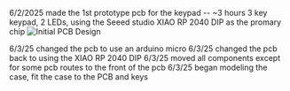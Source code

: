 6/2/2025 made the 1st prototype pcb for the keypad -- ~3 hours
    3 key keypad, 2 LEDs, using the Seeed studio XIAO RP 2040 DIP as the promary chip 
    ![Initial PCB Design](URL './6-2-25.png')

6/3/25 changed the pcb to use an arduino micro
6/3/25 changed the pcb back to using the XIAO RP 2040 DIP
6/3/25 moved all components except for some pcb routes to the front of the pcb
6/3/25 began modeling the case, fit the case to the PCB and keys

